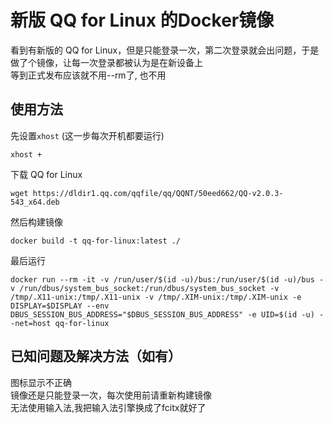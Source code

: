 # 新版 QQ for Linux 的Docker镜像

看到有新版的 QQ for Linux，但是只能登录一次，第二次登录就会出问题，于是做了个镜像，让每一次登录都被认为是在新设备上  
等到正式发布应该就不用--rm了, 也不用  
## 使用方法
先设置`xhost` (这一步每次开机都要运行)
```
xhost +
```
下载 QQ for Linux
```
wget https://dldir1.qq.com/qqfile/qq/QQNT/50eed662/QQ-v2.0.3-543_x64.deb
```
然后构建镜像
```
docker build -t qq-for-linux:latest ./
```
最后运行
```
docker run --rm -it -v /run/user/$(id -u)/bus:/run/user/$(id -u)/bus -v /run/dbus/system_bus_socket:/run/dbus/system_bus_socket -v /tmp/.X11-unix:/tmp/.X11-unix -v /tmp/.XIM-unix:/tmp/.XIM-unix -e DISPLAY=$DISPLAY --env DBUS_SESSION_BUS_ADDRESS="$DBUS_SESSION_BUS_ADDRESS" -e UID=$(id -u) --net=host qq-for-linux
```
## 已知问题及解决方法（如有）
图标显示不正确  
镜像还是只能登录一次，每次使用前请重新构建镜像  
无法使用输入法,我把输入法引擎换成了fcitx就好了
